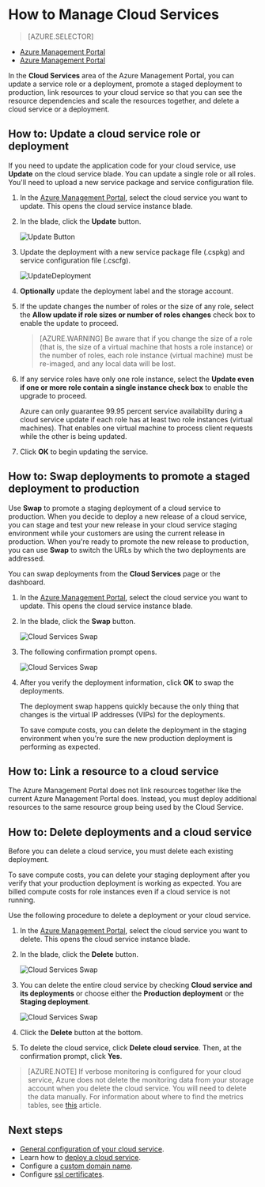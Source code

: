 <properties 
	pageTitle="How to manage a cloud service  | Windows Azure" 
	description="Learn how to manage cloud services in the Azure Management Portal. These examples use the Azure Management Portal." 
	services="cloud-services" 
	documentationCenter="" 
	authors="Thraka" 
	manager="timlt" 
	editor=""/>

<tags
	ms.service="cloud-services"
	ms.date="09/22/2015"
	wacn.date=""/>


# How to Manage Cloud Services

> [AZURE.SELECTOR]
- [Azure Management Portal](/documentation/articles/cloud-services-how-to-manage)
- [Azure Management Portal](/documentation/articles/cloud-services-how-to-manage-portal)

In the **Cloud Services** area of the Azure Management Portal, you can update a service role or a deployment, promote a staged deployment to production, link resources to your cloud service so that you can see the resource dependencies and scale the resources together, and delete a cloud service or a deployment.


## How to: Update a cloud service role or deployment

If you need to update the application code for your cloud service, use **Update** on the cloud service blade. You can update a single role or all roles. You'll need to upload a new service package and service configuration file.

1. In the [Azure Management Portal][], select the cloud service you want to update. This opens the cloud service instance blade.

2. In the blade, click the **Update** button.

    ![Update Button](./media/cloud-services-how-to-manage-portal/update-button.png)

3. Update the deployment with a new service package file (.cspkg) and service configuration file (.cscfg).

    ![UpdateDeployment](./media/cloud-services-how-to-manage-portal/update-blade.png)

4. **Optionally** update the deployment label and the storage account. 

5. If the update changes the number of roles or the size of any role, select the **Allow update if role sizes or number of roles changes** check box to enable the update to proceed. 

	>[AZURE.WARNING] Be aware that if you change the size of a role (that is, the size of a virtual machine that hosts a role instance) or the number of roles, each role instance (virtual machine) must be re-imaged, and any local data will be lost.

6. If any service roles have only one role instance, select the **Update even if one or more role contain a single instance check box** to enable the upgrade to proceed. 

	Azure can only guarantee 99.95 percent service availability during a cloud service update if each role has at least two role instances (virtual machines). That enables one virtual machine to process client requests while the other is being updated.

8. Click **OK** to begin updating the service.



## How to: Swap deployments to promote a staged deployment to production

Use **Swap** to promote a staging deployment of a cloud service to production. When you decide to deploy a new release of a cloud service, you can stage and test your new release in your cloud service staging environment while your customers are using the current release in production. When you're ready to promote the new release to production, you can use **Swap** to switch the URLs by which the two deployments are addressed. 

You can swap deployments from the **Cloud Services** page or the dashboard.

1. In the [Azure Management Portal][], select the cloud service you want to update. This opens the cloud service instance blade.

2. In the blade, click the **Swap** button.

    ![Cloud Services Swap](./media/cloud-services-how-to-manage-portal/swap-button.png)

3. The following confirmation prompt opens.

	![Cloud Services Swap](./media/cloud-services-how-to-manage-portal/swap-prompt.png)

4. After you verify the deployment information, click **OK** to swap the deployments.

	The deployment swap happens quickly because the only thing that changes is the virtual IP addresses (VIPs) for the deployments.

	To save compute costs, you can delete the deployment in the staging environment when you're sure the new production deployment is performing as expected.

## How to: Link a resource to a cloud service

The Azure Management Portal does not link resources together like the current Azure Management Portal does. Instead, you must deploy additional resources to the same resource group being used by the Cloud Service.

## How to: Delete deployments and a cloud service

Before you can delete a cloud service, you must delete each existing deployment.

To save compute costs, you can delete your staging deployment after you verify that your production deployment is working as expected. You are billed compute costs for role instances even if a cloud service is not running.

Use the following procedure to delete a deployment or your cloud service. 

1. In the [Azure Management Portal][], select the cloud service you want to delete. This opens the cloud service instance blade.

2. In the blade, click the **Delete** button.

    ![Cloud Services Swap](./media/cloud-services-how-to-manage-portal/delete-button.png)

3. You can delete the entire cloud service by checking **Cloud service and its deployments** or choose either the **Production deployment** or the **Staging deployment**.

    ![Cloud Services Swap](./media/cloud-services-how-to-manage-portal/delete-blade.png) 

4. Click the **Delete** button at the bottom.

5. To delete the cloud service, click **Delete cloud service**. Then, at the confirmation prompt, click **Yes**.

> [AZURE.NOTE]
> If verbose monitoring is configured for your cloud service, Azure does not delete the monitoring data from your storage account when you delete the cloud service. You will need to delete the data manually. For information about where to find the metrics tables, see [this](/documentation/articles/cloud-services-how-to-monitor) article.

[Azure Management Portal]: https://manage.windowsazure.cn

## Next steps

* [General configuration of your cloud service](/documentation/articles/cloud-services-how-to-configure-portal).
* Learn how to [deploy a cloud service](/documentation/articles/cloud-services-how-to-create-deploy-portal).
* Configure a [custom domain name](/documentation/articles/cloud-services-custom-domain-name-portal).
* Configure [ssl certificates](/documentation/articles/cloud-services-configure-ssl-certificate-portal).